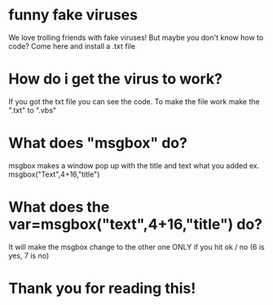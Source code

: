 # funny fake viruses
We love trolling friends with fake viruses!
But maybe you don't know how to code? Come here and install a .txt file
# How do i get the virus to work?
If you got the txt file you can see the code.
To make the file work make the ".txt" to ".vbs"
# What does "msgbox" do?
msgbox makes a window pop up with the title and text what you added
ex.
msgbox("Text",4+16,"title")
# What does the var=msgbox("text",4+16,"title") do?
It will make the msgbox change to the other one ONLY if you hit ok / no (6 is yes, 7 is no)



# Thank you for reading this!
